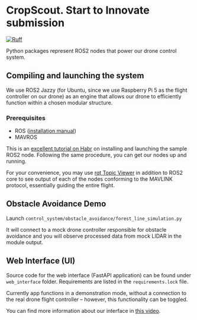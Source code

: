 # CropScout. Start to Innovate submission

[![Ruff](https://img.shields.io/endpoint?url=https://raw.githubusercontent.com/astral-sh/ruff/main/assets/badge/format.json)](https://github.com/astral-sh/ruff)

Python packages represent ROS2 nodes that power our drone control system.

## Compiling and launching the system

We use ROS2 Jazzy (for Ubuntu, since we use Raspberry Pi 5 as the flight controller on our drone) as an engine that allows our drone to efficiently function within a chosen modular structure.

### Prerequisites

- ROS ([installation manual](https://docs.ros.org/en/jazzy/Installation.html))
- MAVROS  

This is an [excellent tutorial on Habr](https://habr.com/ru/articles/768048) on installing and launching the sample ROS2 node. Following the same procedure, you can get our nodes up and running.

For your convenience, you may use [rqt Topic Viewer](https://wiki.ros.org/rqt/UserGuide) in addition to ROS2 core to see output of each of the nodes conforming to the MAVLINK protocol, essentially guiding the entire flight.

## Obstacle Avoidance Demo

Launch `control_system/obstacle_avoidance/forest_line_simulation.py`

It will connect to a mock drone controller responsible for obstacle avoidance and you will observe processed data from mock LIDAR in the module output.

## Web Interface (UI)

Source code for the web interface (FastAPI application) can be found under `web_interface` folder. Requirements are listed in the `requirements.lock` file.

Currently app functions in a demonstration mode, without a connection to the real drone flight controller – however, this functionality can be toggled.

You can find more information about our interface in [this video](https://youtu.be/sbeteT9QOic?si=jdqhlivZbSO2PQwY&t=19).

